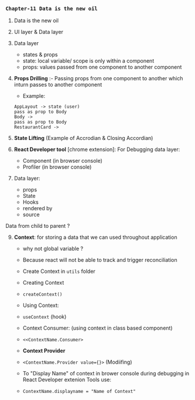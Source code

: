 ### `Chapter-11 Data is the new oil`

1. Data is the new oil

2. UI layer & Data layer

3. Data layer

   - states & props
   - state: local variable/ scope is only within a component
   - props: values passed from one component to another component

4. **Props Drilling** :- Passing props from one component to another which inturn passes to another component

   - Example:

   ```
   AppLayout -> state (user)
   pass as prop to Body
   Body ->
   pass as prop to Body
   RestaurantCard ->
   ```

5. **State Lifting** (Example of Accrodian & Closing Accordian)

6. **React Developer tool** [chrome extension]: For Debugging data layer:

   - Component (in browser console)
   - Profiler (in browser console)

7. Data layer:
   - props
   - State
   - Hooks
   - rendered by
   - source

Data from child to parent ?

9. **Context**: for storing a data that we can used throughout application

   - why not global variable ?
   - Because react will not be able to track and trigger reconciliation

   - Create Context in `utils` folder
   - Creating Context
   - `createContext()`
   - Using Context:
   - `useContext` (hook)
   - Context Consumer: (using context in class based component)
   - `<<ContextName.Consumer>`
   - **Context Provider**
   - `<ContextName.Provider value={}>` (Modiifing)
   - To "Display Name" of context in brower console during debugging in React Developer extenion Tools use:
   - `ContextName.displayname = "Name of Context"`
